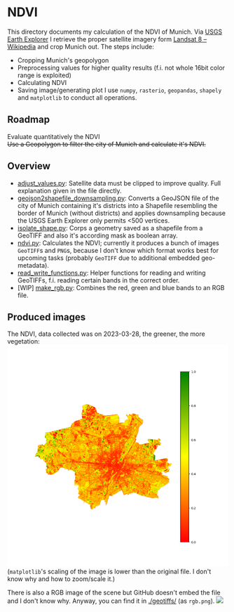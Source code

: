 # NDVI #
This directory documents my calculation of the NDVI of Munich. Via [USGS Earth Explorer](https://earthexplorer.usgs.gov/) I retrieve the proper satellite imagery form [Landsat 8 – Wikipedia](https://en.wikipedia.org/wiki/Landsat_8) and crop Munich out. The steps include:
  - Cropping Munich's geopolygon 
  - Preprocessing values for higher quality results (f.i. not whole 16bit color range is exploited)
  - Calculating NDVI
  - Saving image/generating plot
I use `numpy`, `rasterio`, `geopandas`, `shapely` and `matplotlib` to conduct all operations.

## Roadmap
Evaluate quantitatively the NDVI  
~~Use a Geopolygon to filter the city of Munich and calculate it's NDVI.~~

## Overview
- [adjust_values.py](./adjust_values.py): Satellite data must be clipped to improve quality. Full explanation given in the file directly.
- [geojson2shapefile_downsampling.py](./geojson2shapefile_downsampling.py): Converts a GeoJSON file of the city of Munich containing it's districts into a Shapefile resembling the border of Munich (without districts) and applies downsampling because the USGS Earth Explorer only permits <500 vertices.
- [isolate_shape.py](./isolate_shape.py): Corps a geometry saved as a shapefile from a GeoTIFF and also it's according mask as boolean array.
- [ndvi.py](./ndvi.py): Calculates the NDVI; currently it produces a bunch of images `GeoTIFF`s and `PNG`s, because I don't know which format works best for upcoming tasks (probably `GeoTIFF` due to additional embedded geo-metadata).
- [read_write_functions.py](./read_write_functions.py): Helper functions for reading and writing GeoTIFFs, f.i. reading certain bands in the correct order.
- [WIP] [make_rgb.py](./make_rgb.py): Combines the red, green and blue bands to an RGB file.

## Produced images
The NDVI, data collected was on 2023-03-28, the greener, the more vegetation:
![](./USGS/image_working_dir/NDVI/out/legend_cmap_ndvi.png)
(`matplotlib`'s scaling of the image is lower than the original file. I don't know why and how to zoom/scale it.)

There is also a RGB image of the scene but GitHub doesn't embed the file and I don't know why. Anyway, you can find it in [./geotiffs/](./geotiffs/) (as `rgb.png`).
![](./geotiffs/rgb.tiff)

